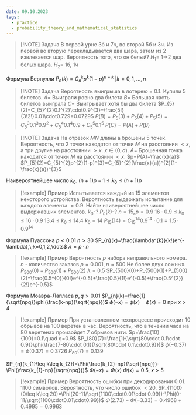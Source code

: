 ```yaml
---
date: 09.10.2023
tags:
  - practice
  - probability_theory_and_mathematical_statistics
---
```


> [!NOTE] Задача
> В первой урне 3б и 7ч, во второй 5б и 3ч.
> Из первой во вторую перекладывается два шара, затем из 2 извлекается шар. Вероятность того, что он белый?
> $H_{1}=$ 1->2 два белых шара.
> $H_{2}=$ 1б, 1ч

Формула Бернулли
$P_{n}(k)=C_{n}^{k}p^{k}(1-p)^{n-k}\;|k=0,1,\dots,n$

> [!NOTE] Задача
> Вероятность выигрыша в лотерею = 0.1. Купили 5 билетов.
> $A=$ Выиграли ровно два билета
> $B=$ Б*о*льшая часть билетов выиграла
> $C=$ Выигрывает хотя бы два билета
> $P_{5}(2)=C_{5}^{2}0.1^{2}\cdot0.9^{3}=\frac{5!}{3!2!}0.01\cdot0.729=0.0729$
> $P(B)=P_{5}(3)+P_{5}(4)+P_{5}(5)=C_{5}^{3}0.1^{3}0.9^{2}+C_{5}^{4}0.1^{4}0.9+C_{5}^{5}0.1^{5}$
> $P(C)=P(A)+P(B)$


> [!NOTE] Задача
> На отрезок $MN$ длины a брошены 5 точек. Вероятность, что 2 точки находятся от точки $M$ на расстоянии $<x$, а три другие на расстоянии $>x$. $x\in(0,a)$.
> $A=$ Брошенная точка находится от точки $M$ на расстоянии $<x$.
> $p=P(A)=\frac{x}{a}$
> $P_{5}(2)=C_{5}^{2}p^{2}(1-p)^{3}=C_{5}^{2}(\frac{x}{a})^{2}(1-\frac{x}{a})^{3}$

Наивероятнейшее число $k_{0}$. $(n+1)p-1\leq k_{0}\leq (n+1)p$


> [!example] Пример
> Испытывается каждый из 15 элементов некоторого устройства. Вероятность выдержать испытание для каждого элемента $=0.9$. Найти наивероятнейшее число выдержавших элементов.
> $k_{0}$-? $P_{n}(k)$-?
> $n=15, p=0.9$
> $16\cdot 0.9\leq k_{0}\leq 16\cdot0.9$
> $13.4\leq k_{0}\leq14.4$
> $k_{0}=14$
> $P_{15}(14)=C_{15}^{14}0.9^{14}\cdot0.1=1.5\cdot 0.9^{14}$

Формула Пуассона
$p<0.01$
$n>30$
$P_{n}(k)=\frac{\lambda^{k}}{k!}e^{-\lambda},\;k=0,1,2,\dots$
$\lambda=p\cdot n$

> [!example] Пример
> Вероятность $p$ набора неправильного номера. $n$ - количество заказов
> $p=0.001,\; n=500$
> Не более двух ложных.
> $P_{500}(0)+P_{500}(1)+P_{500}(2)$
> $\lambda=0.5$
> $P_{500}(0)+P_{500}(1)+P_{500}(2)=\frac{0.5^{0}}{0!}e^{-0.5}+\frac{0.5}{1!}e^{-0.5}+\frac{0.5^{2}}{2!}e^{-0.5}$

Формула Моавра-Лапласа
$p,q>0.01$
$P_{n}(k)=\frac{1}{\sqrt{npq}}\phi(\frac{k-np}{\sqrt{npq}})$
$\phi(-x)=\phi(x)\quad \phi(x)=0$ при $x>4$


> [!example] Пример
> При установленном техпроцессе происходит 10 обрывов на 100 веретен в час. Вероятность, что в течении часа на 80 веретенах произойдет 7 обрывов нити.
> $p=\frac{10}{100}=0.1\quad q=0.9$
> $P_{80}(7)=\frac{1}{\sqrt{80\cdot 0.1\cdot 0.9}}\phi(\frac{7-80\cdot 0.1}{\sqrt{80\cdot 0.1\cdot0.9}})$
> $\phi(-0.37)=\phi(0.37)=0.3726$
> $P_{80}(7)=0.139$

$P_{n}(k_{1}\leq k\leq k_{2})=\Phi(\frac{k_{2}-np}{\sqrt{npq}})-\Phi(\frac{k_{1}-np}{\sqrt{npq}})$
$\Phi(-x)=\Phi(x)$
$\Phi(x)=0.5,\;x>5$

> [!example] Пример
> Вероятность ошибки при декодировании 0.01. 1100 символов.
> Вероятность, что число ошибок $<20$.
> $P_{1100}(0\leq k\leq 20)=\Phi(20-11/\sqrt{1100\cdot0.01\cdot 0.99})-\Phi(0-11/\sqrt{1100\cdot0.01\cdot0.99})$
> $\Phi(2.73)-\Phi(-3.33)=0.4968+0.4995=0.9963$

